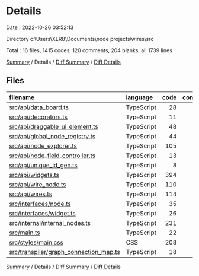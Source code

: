 # Details

Date : 2022-10-26 03:52:13

Directory c:\\Users\\XLR8\\Documents\\node projects\\wires\\src

Total : 16 files,  1415 codes, 120 comments, 204 blanks, all 1739 lines

[Summary](results.md) / Details / [Diff Summary](diff.md) / [Diff Details](diff-details.md)

## Files
| filename | language | code | comment | blank | total |
| :--- | :--- | ---: | ---: | ---: | ---: |
| [src/api/data_board.ts](/src/api/data_board.ts) | TypeScript | 28 | 0 | 8 | 36 |
| [src/api/decorators.ts](/src/api/decorators.ts) | TypeScript | 11 | 0 | 0 | 11 |
| [src/api/draggable_ui_element.ts](/src/api/draggable_ui_element.ts) | TypeScript | 48 | 6 | 7 | 61 |
| [src/api/global_node_registry.ts](/src/api/global_node_registry.ts) | TypeScript | 44 | 17 | 10 | 71 |
| [src/api/node_explorer.ts](/src/api/node_explorer.ts) | TypeScript | 105 | 17 | 12 | 134 |
| [src/api/node_field_controller.ts](/src/api/node_field_controller.ts) | TypeScript | 13 | 0 | 4 | 17 |
| [src/api/unique_id_gen.ts](/src/api/unique_id_gen.ts) | TypeScript | 8 | 0 | 0 | 8 |
| [src/api/widgets.ts](/src/api/widgets.ts) | TypeScript | 394 | 15 | 44 | 453 |
| [src/api/wire_node.ts](/src/api/wire_node.ts) | TypeScript | 110 | 6 | 20 | 136 |
| [src/api/wires.ts](/src/api/wires.ts) | TypeScript | 114 | 47 | 19 | 180 |
| [src/interfaces/node.ts](/src/interfaces/node.ts) | TypeScript | 35 | 3 | 8 | 46 |
| [src/interfaces/widget.ts](/src/interfaces/widget.ts) | TypeScript | 26 | 0 | 8 | 34 |
| [src/internal/internal_nodes.ts](/src/internal/internal_nodes.ts) | TypeScript | 231 | 0 | 19 | 250 |
| [src/main.ts](/src/main.ts) | TypeScript | 22 | 0 | 5 | 27 |
| [src/styles/main.css](/src/styles/main.css) | CSS | 208 | 9 | 37 | 254 |
| [src/transpiler/graph_connection_map.ts](/src/transpiler/graph_connection_map.ts) | TypeScript | 18 | 0 | 3 | 21 |

[Summary](results.md) / Details / [Diff Summary](diff.md) / [Diff Details](diff-details.md)